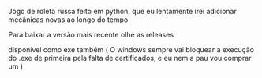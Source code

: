 Jogo de roleta russa feito em python, que eu lentamente irei adicionar mecânicas novas ao longo do tempo

Para baixar a versão mais recente olhe as releases

disponível como exe também ( O windows sempre vai bloquear a execução do .exe de primeira pela falta de certificados, e eu nem a pau vou comprar um )


